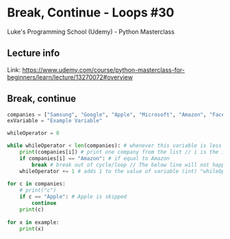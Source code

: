 # Break, Continue - Loops #30

Luke's Programming School (Udemy) - Python Masterclass



## Lecture info

Link: https://www.udemy.com/course/python-masterclass-for-beginners/learn/lecture/13270072#overview



## Break, continue

```python
companies = ["Samsung", "Google", "Apple", "Microsoft", "Amazon", "Facebook"]
exVariable = "Example Variable"

whileOperator = 0

while whileOperator < len(companies): # whenever this variable is less than the number of items in "companies" list
    print(companies[i]) # print one company from the list // i is the index number // i comes from whileOperator
    if companies[i] == "Amazon": # if equal to Amazon
        break # break out of cycle/loop // The below line will not happen - anything in the loop below
    whileOperator += 1 # adds 1 to the value of variable (int) "whileOperator"
    
for c in companies:
    # print("c")
    if c == "Apple": # Apple is skipped
        continue
    print(c)
    
for x in example:
    print(x)
```

